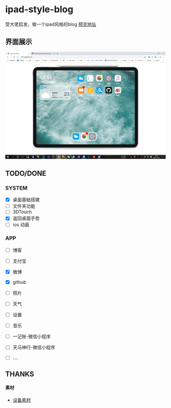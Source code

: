 # ipad-style-blog

受大佬启发，做一个ipad风格的blog [预览地址](http://blog.smartcoder.club?_blank)


## 界面展示
![image](src//sample/desktop.jpg)


## TODO/DONE

### SYSTEM
- [x] 桌面基础搭建
- [ ] 文件夹功能
- [ ] 3DTouch
- [x] 返回桌面手势
- [ ] ios 动画

### APP
- [ ] 博客
- [ ] 支付宝
- [x] 微博
- [x] github
- [ ] 照片
- [ ] 天气
- [ ] 设置
- [ ] 音乐
- [ ] 一记账-微信小程序
- [ ] 天马神行-微信小程序
- [ ] ....


## THANKS

#### 素材
- [设备素材](http://facebook.design/devices) 

